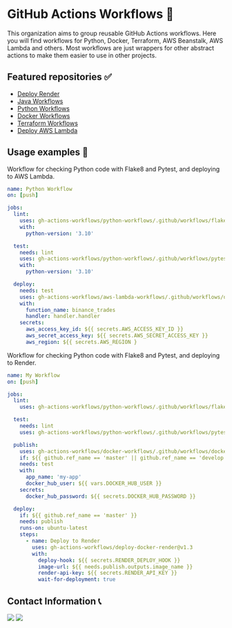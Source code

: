# GitHub Actions Workflows 🚀

This organization aims to group reusable GitHub Actions workflows. Here you will find workflows for Python, Docker, Terraform, AWS Beanstalk, AWS Lambda and others. Most workflows are just wrappers for other abstract actions to make them easier to use in other projects.

## Featured repositories ✅

* [Deploy Render](https://github.com/gh-actions-workflows/deploy-docker-render)
* [Java Workflows](https://github.com/gh-actions-workflows/java-workflows)
* [Python Workflows](https://github.com/gh-actions-workflows/python-workflows)
* [Docker Workflows](https://github.com/gh-actions-workflows/docker-workflows)
* [Terraform Workflows](https://github.com/gh-actions-workflows/terraform-workflows)
* [Deploy AWS Lambda](https://github.com/gh-actions-workflows/aws-lambda-workflows)

## Usage examples 💯

Workflow for checking Python code with Flake8 and Pytest, and deploying to AWS Lambda.

```yaml
name: Python Workflow
on: [push]

jobs:
  lint:
    uses: gh-actions-workflows/python-workflows/.github/workflows/flake8.yaml@1.2
    with:
      python-version: '3.10' 

  test:
    needs: lint
    uses: gh-actions-workflows/python-workflows/.github/workflows/pytest.yaml@1.2
    with:
      python-version: '3.10' 

  deploy:
    needs: test
    uses: gh-actions-workflows/aws-lambda-workflows/.github/workflows/deploy-lambda.yaml@1.6
    with:
      function_name: binance_trades
      handler: handler.handler 
    secrets:
      aws_access_key_id: ${{ secrets.AWS_ACCESS_KEY_ID }}
      aws_secret_access_key: ${{ secrets.AWS_SECRET_ACCESS_KEY }}
      aws_region: ${{ secrets.AWS_REGION }
```

Workflow for checking Python code with Flake8 and Pytest, and deploying to Render.

```yaml
name: My Workflow
on: [push]

jobs:
  lint:
    uses: gh-actions-workflows/python-workflows/.github/workflows/flake8.yaml@master

  test:
    needs: lint
    uses: gh-actions-workflows/python-workflows/.github/workflows/pytest.yaml@master

  publish:
    uses: gh-actions-workflows/docker-workflows/.github/workflows/docker-publish.yaml@v1.0
    if: ${{ github.ref_name == 'master' || github.ref_name == 'develop'}}
    needs: test
    with:
      app_name: 'my-app'
      docker_hub_user: ${{ vars.DOCKER_HUB_USER }}
    secrets:
      docker_hub_password: ${{ secrets.DOCKER_HUB_PASSWORD }}

  deploy:
    if: ${{ github.ref_name == 'master' }}
    needs: publish
    runs-on: ubuntu-latest
    steps:
      - name: Deploy to Render
        uses: gh-actions-workflows/deploy-docker-render@v1.3
        with:
          deploy-hook: ${{ secrets.RENDER_DEPLOY_HOOK }}
          image-url: ${{ needs.publish.outputs.image_name }}
          render-api-key: ${{ secrets.RENDER_API_KEY }}
          wait-for-deployment: true
```

## Contact Information 📞

<a href="https://www.linkedin.com/in/pedro-henrique-pereira-almeida/" target="_blank"><img src="https://img.shields.io/badge/-LinkedIn-%230077B5?style=for-the-badge&logo=linkedin&logoColor=white" target="_blank"></a> 
<a href = "mailto:pedro.6571almeida@gmail.com"><img src="https://img.shields.io/badge/-Gmail-%23333?style=for-the-badge&logo=gmail&logoColor=white" target="_blank"></a>
